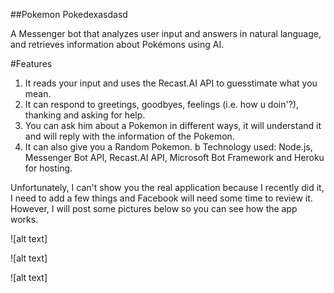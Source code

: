 ##Pokemon Pokedexasdasd

A Messenger bot that analyzes user input and answers in natural language, and retrieves information about Pokémons using AI.

#Features
1. It reads your input and uses the Recast.AI API to guesstimate what you mean.
2. It can respond to greetings, goodbyes, feelings (i.e. how u doin'?), thanking and asking for help.
3. You can ask him about a Pokemon in different ways, it will understand it and will reply with the information of the Pokemon.
4. It can also give you a Random Pokemon.
b
Technology used:
Node.js, Messenger Bot API, Recast.AI API, Microsoft Bot Framework and Heroku for hosting.

Unfortunately, I can't show you the real application because I recently did it, I need to add a few things and Facebook will need some time to review it. However, I will post some pictures below so you can see how the app works.

![alt text]

[logo]: https://preview.ibb.co/fYsJgF/Selection_007.png "Pokebot1"

![alt text]

[logo]: https://image.ibb.co/j2zaTv/Selection_005.png "Pokebot2"

![alt text]

[logo]: https://image.ibb.co/eFwN8v/Selection_006.png "Pokebot3"
